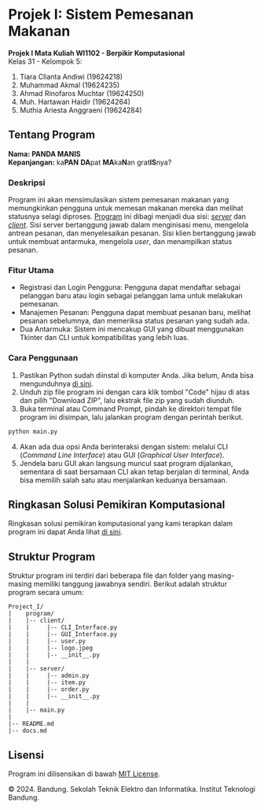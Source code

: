 # Projek I: Sistem Pemesanan Makanan
**Projek I Mata Kuliah WI1102 - Berpikir Komputasional**  
Kelas 31 - Kelompok 5:
1. Tiara Clianta Andiwi (19624218) 
2. Muhammad Akmal (19624235) 
3. Ahmad Rinofaros Muchtar (19624250) 
4. Muh. Hartawan Haidir (19624264) 
5. Muthia Ariesta Anggraeni (19624284) 

## Tentang Program
**Nama: PANDA MANIS**  
**Kepanjangan:** ka**PAN** **DA**pat **MA**ka**N**an grat**IS**nya?

### Deskripsi
Program ini akan mensimulasikan sistem pemesanan makanan yang memungkinkan pengguna untuk memesan makanan mereka dan melihat statusnya selagi diproses. [Program](program/main.py) ini dibagi menjadi dua sisi: [*server*](program/server/) dan [*client*](program/client/). Sisi server bertanggung jawab dalam menginisasi menu, mengelola antrean pesanan, dan menyelesaikan pesanan. Sisi klien bertanggung jawab untuk membuat antarmuka, mengelola *user*, dan menampilkan status pesanan.

### Fitur Utama
- Registrasi dan Login Pengguna: Pengguna dapat mendaftar sebagai pelanggan baru atau login sebagai pelanggan lama untuk melakukan pemesanan.
- Manajemen Pesanan: Pengguna dapat membuat pesanan baru, melihat pesanan sebelumnya, dan memeriksa status pesanan yang sudah ada.
- Dua Antarmuka: Sistem ini mencakup GUI yang dibuat menggunakan Tkinter dan CLI untuk kompatibilitas yang lebih luas.

### Cara Penggunaan
1. Pastikan Python sudah diinstal di komputer Anda. Jika belum, Anda bisa mengunduhnya [di sini](https://www.python.org/downloads/).  
2. Unduh zip file program ini dengan cara klik tombol "Code" hijau di atas dan pilih "Download ZIP", lalu ekstrak file zip yang sudah diunduh.
3. Buka terminal atau Command Prompt, pindah ke direktori tempat file program ini disimpan, lalu jalankan program dengan perintah berikut.
```sh
python main.py
```
4. Akan ada dua opsi Anda berinteraksi dengan sistem: melalui CLI (*Command Line Interface*) atau GUI (*Graphical User Interface*). 
5. Jendela baru GUI akan langsung muncul saat program dijalankan, sementara di saat bersamaan CLI akan tetap berjalan di terminal, Anda bisa memilih salah satu atau menjalankan keduanya bersamaan.

## Ringkasan Solusi Pemikiran Komputasional
Ringkasan solusi pemikiran komputasional yang kami terapkan dalam program ini dapat Anda lihat [di sini](docs.md).

## Struktur Program
Struktur program ini terdiri dari beberapa file dan folder yang masing-masing memiliki tanggung jawabnya sendiri. Berikut adalah struktur program secara umum:

    Project_I/
    |    program/
    |    |-- client/
    |    |     |-- CLI_Interface.py
    |    |     |-- GUI_Interface.py
    |    |     |-- user.py
    |    |     |-- logo.jpeg    
    |    |     |-- __init__.py
    |    |
    |    |-- server/
    |    |     |-- admin.py
    |    |     |-- item.py
    |    |     |-- order.py
    |    |     |-- __init__.py
    |    |
    |    |-- main.py
    |
    |-- README.md
    |-- docs.md

## Lisensi
Program ini dilisensikan di bawah [MIT License](LICENSE).

&copy;  2024. Bandung. Sekolah Teknik Elektro dan Informatika. Institut Teknologi Bandung.

